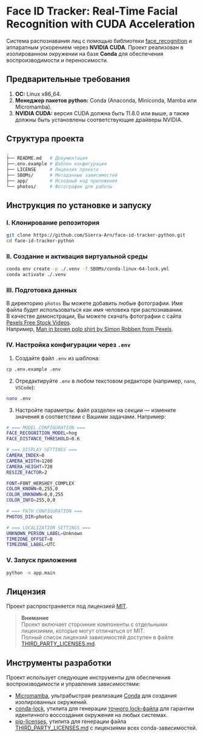 # **Face ID Tracker: Real-Time Facial Recognition with CUDA Acceleration**

Система распознавания лиц с помощью библиотеки [face_recognition](https://github.com/ageitgey/face_recognition) и аппаратным ускорением через **NVIDIA CUDA**. Проект реализован в изолированном окружении на базе **Conda** для обеспечения воспроизводимости и переносимости.

## **Предварительные требования**

1. **ОС:** Linux x86_64.
2. **Менеджер пакетов python:** Conda (Anaconda, Miniconda, Mamba или Micromamba).
3. **NVIDIA CUDA:** версия CUDA должна быть 11.8.0 или выше, а также должны быть установлены соответствующие драйверы NVIDIA.

## **Структура проекта**

```bash
.
├── README.md   # Документация
├──.env.example # Шаблон конфигурации
├── LICENSE     # Лицензия проекта
├── SBOMs/      # Метаданные зависимостей
├── app/        # Исходный код приложения
└── photos/     # Фотографии для работы
```

## **Инструкция по установке и запуску**

### **I. Клонирование репозитория**

```bash
git clone https://github.com/Sierra-Arn/face-id-tracker-python.git
cd face-id-tracker-python
```

### **II. Создание и активация виртуальной среды**

```bash
conda env create -p ./.venv -f SBOMs/conda-linux-64-lock.yml
conda activate ./.venv
```

### **III. Подготовка данных**

В директорию `photos` Вы можете добавить любые фотографии. Имя файла будет использоваться как имя человека при распознавании.  
В качестве демонстрации, Вы можете скачать фотографии с сайта [Pexels Free Stock Videos](https://www.pexels.com/videos/).  
Например, [Man in brown polo shirt by Simon Robben from Pexels](https://www.pexels.com/photo/man-in-brown-polo-shirt-614810/).

### **IV. Настройка конфигурации через `.env`**

1. Создайте файл `.env` из шаблона:
```bash
cp .env.example .env
```

2. Отредактируйте `.env` в любом текстовом редакторе (например, `nano`, `VSCode`):
```bash
nano .env
```

3. Настройте параметры: файл разделен на секции — измените значения в соответствии с Вашими задачами. Например:

```bash
# === MODEL CONFIGURATION ===
FACE_RECOGNITION_MODEL=hog
FACE_DISTANCE_THRESHOLD=0.6

# === DISPLAY SETTINGS ===
CAMERA_INDEX=0
CAMERA_WIDTH=1280
CAMERA_HEIGHT=720
RESIZE_FACTOR=2

FONT=FONT_HERSHEY_COMPLEX
COLOR_KNOWN=0,255,0
COLOR_UNKNOWN=0,0,255
COLOR_INFO=255,0,0

# === PATH CONFIGURATION ===
PHOTOS_DIR=photos

# === LOCALIZATION SETTINGS ===
UNKNOWN_PERSON_LABEL=Unknown
TIMEZONE_OFFSET=0
TIMEZONE_LABEL=UTC
```

### **V. Запуск приложения**

```bash
python -m app.main
```

## **Лицензия**

Проект распространяется под лицензией [MIT](LICENSE). 

> **Внимание**  
> Проект включает сторонние компоненты с отдельными лицензиями, которые могут отличаться от MIT.  
> Полный список лицензий зависимостей доступен в файле [THIRD_PARTY_LICENSES.md](SBOMs/THIRD_PARTY_LICENSES.md).

## **Инструменты разработки**
Проект использует следующие инструменты для обеспечения воспроизводимости и управления зависимостями:

- [Micromamba](https://github.com/mamba-org/mamba), ультрабыстрая реализация [Conda](https://github.com/conda/conda) для создания изолированных окружений.
- [conda-lock](https://github.com/conda/conda-lock), утилита для генерации [точного lock-файла](SBOMs/conda-linux-64-lock.yml) для гарантии идентичного воссоздания окружения на любых системах.
- [pip-licenses](https://github.com/raimon49/pip-licenses), утилита для генерации файла [THIRD_PARTY_LICENSES.md](SBOMs/THIRD_PARTY_LICENSES.md) с лицензиями всех conda-зависимостей.